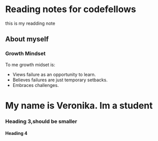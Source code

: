 # Reading notes for codefellows
this is my readding note
## About myself

### Growth Mindset
 To me growth midset is:
 - Views failure as an opportunity to learn.
 - Believes failures are just temporary setbacks.
 - Embraces challenges.




My name is Veronika. Im a student
==========================
### Heading 3,should be smaller
#### Heading 4
